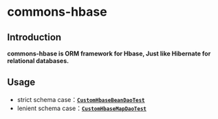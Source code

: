 # commons-hbase

## Introduction
**commons-hbase is ORM framework for Hbase, Just like Hibernate for relational databases.**

## Usage
- strict  schema case：[**`CustomHbaseBeanDaoTest`**](src/test/java/cn/ponfee/hbase/test/CustomHbaseBeanDaoTest.java)
- lenient schema case：[**`CustomHbaseMapDaoTest`**](src/test/java/cn/ponfee/hbase/test/CustomHbaseMapDaoTest.java)
